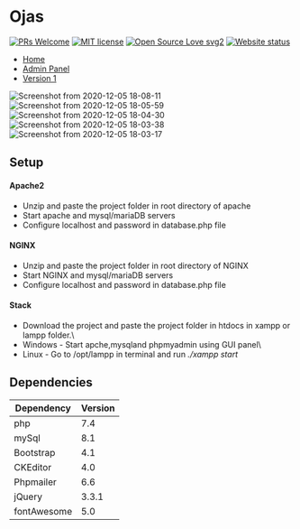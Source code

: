 # Ojas

[![PRs Welcome](https://img.shields.io/badge/PRs-welcome-brightgreen.svg?style=flat-square)](http://makeapullrequest.com)
[![MIT license](https://img.shields.io/badge/License-MIT-blue.svg)](https://ahampriyanshu.000webhostapp.com/vaachaal)
[![Open Source Love svg2](https://badges.frapsoft.com/os/v2/open-source.svg?v=103)](https://ahampriyanshu.000webhostapp.com/vaachaal)
[![Website status](https://img.shields.io/website-up-down-green-red/http/shields.io.svg)](https://ahampriyanshu.000webhostapp.com/vaachaal)



* [Home](https://ahampriyanshu.000webhostapp.com/vaachaal)
* [Admin Panel](https://ahampriyanshu.000webhostapp.com/vaachaal/admin)
* [Version 1](http://gdy.club/gateforum)


![Screenshot from 2020-12-05 18-08-11](https://user-images.githubusercontent.com/54521023/101243255-e5484080-3724-11eb-88b0-6e751c9aebca.png)
![Screenshot from 2020-12-05 18-05-59](https://user-images.githubusercontent.com/54521023/101243257-e7aa9a80-3724-11eb-98a7-b3a2752bf368.png)
![Screenshot from 2020-12-05 18-04-30](https://user-images.githubusercontent.com/54521023/101243260-e8dbc780-3724-11eb-8e47-6ea778a8289f.png)
![Screenshot from 2020-12-05 18-03-38](https://user-images.githubusercontent.com/54521023/101243261-e9745e00-3724-11eb-82c6-0dd59fb88b02.png)
![Screenshot from 2020-12-05 18-03-17](https://user-images.githubusercontent.com/54521023/101243262-ea0cf480-3724-11eb-8273-767a8ebef829.png)


## Setup

#### Apache2

* Unzip and paste the project folder in root directory of apache
* Start apache and mysql/mariaDB servers
* Configure localhost and password in database.php file 

#### NGINX

* Unzip and paste the project folder in root directory of NGINX
* Start NGINX and mysql/mariaDB servers
* Configure localhost and password in database.php file

#### Stack

* Download the project and paste the project folder in htdocs in xampp or lampp folder.\
* Windows - Start apche,mysqland phpmyadmin using GUI panel\
* Linux - Go to /opt/lampp in terminal and run _./xampp start_

## Dependencies

| Dependency | Version |
| --- | --- | 
| php | 7.4 | 
| mySql | 8.1 |
| Bootstrap | 4.1  |
| CKEditor | 4.0 |
| Phpmailer | 6.6  |
| jQuery | 3.3.1  |
| fontAwesome | 5.0  |
